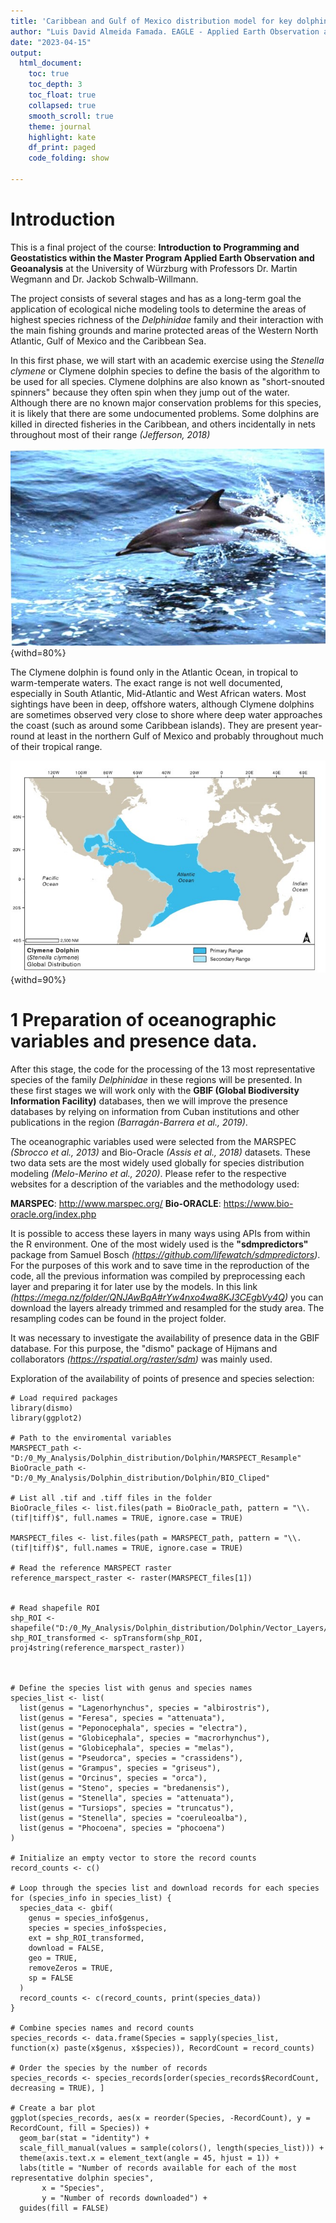 ```yaml
---
title: 'Caribbean and Gulf of Mexico distribution model for key dolphin species.'
author: "Luis David Almeida Famada. EAGLE - Applied Earth Observation and Geoanalysis, University of Würzburg"
date: "2023-04-15"
output: 
  html_document:
    toc: true
    toc_depth: 3
    toc_float: true
    collapsed: true
    smooth_scroll: true
    theme: journal
    highlight: kate
    df_print: paged
    code_folding: show
      
---
```


# Introduction

This is a final project of the course: **Introduction to Programming and Geostatistics within the Master Program Applied Earth Observation and Geoanalysis** at the University of Würzburg with Professors Dr. Martin Wegmann and Dr. Jackob Schwalb-Willmann.

The project consists of several stages and has as a long-term goal the application of ecological niche modeling tools to determine the areas of highest species richness of the _Delphinidae_ family and their interaction with the main fishing grounds and marine protected areas of the Western North Atlantic, Gulf of Mexico and the Caribbean Sea.

In this first phase, we will start with an academic exercise using the _Stenella clymene_ or Clymene dolphin species to define the basis of the algorithm to be used for all species. Clymene dolphins are also known as "short-snouted spinners" because they often spin when they jump out of the water. Although there are no known major conservation problems for this species, it is likely that there are some undocumented problems. Some dolphins are killed in directed fisheries in the Caribbean, and others incidentally in nets throughout most of their range _(Jefferson, 2018)_

![Clymene dolphin. ](SCHello.jpg){withd=80%}

The Clymene dolphin is found only in the Atlantic Ocean, in tropical to warm-temperate waters. The exact range is not well documented, especially in South Atlantic, Mid-Atlantic and West African waters.  Most sightings have been in deep, offshore waters, although Clymene dolphins are sometimes observed very close to shore where deep water approaches the coast (such as around some Caribbean islands). They are present year-round at least in the northern Gulf of Mexico and probably throughout much of their tropical range.

![Clymene dolphin distribution. Source: Jefferson (2015) ](SCDist.jpg){withd=90%}
# 1 Preparation of oceanographic variables and presence data.

After this stage, the code for the processing of the 13 most representative species of the family _Delphinidae_ in these regions will be presented. In these first stages we will work only with the **GBIF (Global Biodiversity Information Facility)** databases, then we will improve the presence databases by relying on information from Cuban institutions and other publications in the region _(Barragán-Barrera et al., 2019)_. 

The oceanographic variables used were selected from the MARSPEC _(Sbrocco et al., 2013)_ and Bio-Oracle _(Assis et al., 2018)_ datasets. These two data sets are the most widely used globally for species distribution modeling _(Melo-Merino et al., 2020)_. Please refer to the respective websites for a description of the variables and the methodology used:

**MARSPEC**: http://www.marspec.org/
**Bio-ORACLE**: https://www.bio-oracle.org/index.php

It is possible to access these layers in many ways using APIs from within the R environment. One of the most widely used is the **"sdmpredictors"** package from Samuel Bosch _(https://github.com/lifewatch/sdmpredictors)_. For the purposes of this work and to save time in the reproduction of the code, all the previous information was compiled by preprocessing each layer and preparing it for later use by the models. In this link _(https://mega.nz/folder/QNJAwBqA#rYw4nxo4wa8KJ3CEgbVy4Q)_ you can download the layers already trimmed and resampled for the study area. The resampling codes can be found in the project folder.

It was necessary to investigate the availability of presence data in the GBIF database. For this purpose, the "dismo" package of Hijmans and collaborators _(https://rspatial.org/raster/sdm)_ was mainly used.

Exploration of the availability of points of presence and species selection:
```{r message=FALSE, warning=FALSE}
# Load required packages
library(dismo)
library(ggplot2)

# Path to the enviromental variables
MARSPECT_path <- "D:/0_My_Analysis/Dolphin_distribution/Dolphin/MARSPECT_Resample"
BioOracle_path <- "D:/0_My_Analysis/Dolphin_distribution/Dolphin/BIO_Cliped"

# List all .tif and .tiff files in the folder
BioOracle_files <- list.files(path = BioOracle_path, pattern = "\\.(tif|tiff)$", full.names = TRUE, ignore.case = TRUE)

MARSPECT_files <- list.files(path = MARSPECT_path, pattern = "\\.(tif|tiff)$", full.names = TRUE, ignore.case = TRUE)

# Read the reference MARSPECT raster
reference_marspect_raster <- raster(MARSPECT_files[1])


# Read shapefile ROI
shp_ROI <- shapefile("D:/0_My_Analysis/Dolphin_distribution/Dolphin/Vector_Layers/Study_Area.shp")
shp_ROI_transformed <- spTransform(shp_ROI, proj4string(reference_marspect_raster))



# Define the species list with genus and species names
species_list <- list(
  list(genus = "Lagenorhynchus", species = "albirostris"),
  list(genus = "Feresa", species = "attenuata"),
  list(genus = "Peponocephala", species = "electra"),
  list(genus = "Globicephala", species = "macrorhynchus"),
  list(genus = "Globicephala", species = "melas"),
  list(genus = "Pseudorca", species = "crassidens"),
  list(genus = "Grampus", species = "griseus"),
  list(genus = "Orcinus", species = "orca"),
  list(genus = "Steno", species = "bredanensis"),
  list(genus = "Stenella", species = "attenuata"),
  list(genus = "Tursiops", species = "truncatus"),
  list(genus = "Stenella", species = "coeruleoalba"),
  list(genus = "Phocoena", species = "phocoena")
)

# Initialize an empty vector to store the record counts
record_counts <- c()

# Loop through the species list and download records for each species
for (species_info in species_list) {
  species_data <- gbif(
    genus = species_info$genus,
    species = species_info$species,
    ext = shp_ROI_transformed,
    download = FALSE,
    geo = TRUE,
    removeZeros = TRUE,
    sp = FALSE
  )
  record_counts <- c(record_counts, print(species_data))
}

# Combine species names and record counts
species_records <- data.frame(Species = sapply(species_list, function(x) paste(x$genus, x$species)), RecordCount = record_counts)

# Order the species by the number of records
species_records <- species_records[order(species_records$RecordCount, decreasing = TRUE), ]

# Create a bar plot
ggplot(species_records, aes(x = reorder(Species, -RecordCount), y = RecordCount, fill = Species)) +
  geom_bar(stat = "identity") +
  scale_fill_manual(values = sample(colors(), length(species_list))) +
  theme(axis.text.x = element_text(angle = 45, hjust = 1)) +
  labs(title = "Number of records available for each of the most representative dolphin species",
       x = "Species",
       y = "Number of records downloaded") +
  guides(fill = FALSE)

```